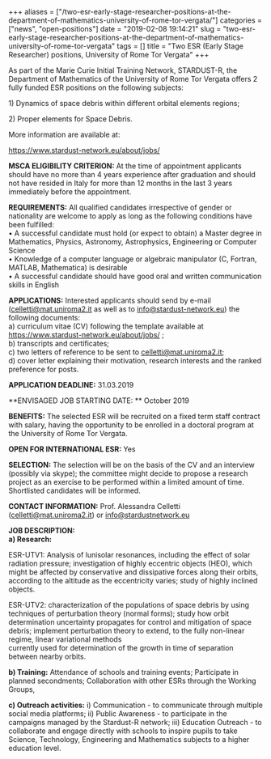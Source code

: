 +++
aliases = ["/two-esr-early-stage-researcher-positions-at-the-department-of-mathematics-university-of-rome-tor-vergata/"]
categories = ["news", "open-positions"]
date = "2019-02-08 19:14:21"
slug = "two-esr-early-stage-researcher-positions-at-the-department-of-mathematics-university-of-rome-tor-vergata"
tags = []
title = "Two ESR (Early Stage Researcher) positions, University of Rome Tor Vergata"
+++

As part of the Marie Curie Initial Training Network, STARDUST-R, the
Department of Mathematics of the University of Rome Tor Vergata offers 2
fully funded ESR positions on the following subjects:  

1\) Dynamics of space debris within different orbital elements
regions;  

2\) Proper elements for Space Debris.  

More information are available at:

https://www.stardust-network.eu/about/jobs/  

**MSCA ELIGIBILITY CRITERION:** At the time of appointment applicants
should have no more than 4 years experience after graduation and should
not have resided in Italy for more than 12 months in the last 3 years
immediately before the appointment.

  
**REQUIREMENTS:** All qualified candidates irrespective of gender or
nationality are welcome to apply as long as the following conditions
have been fulfilled:  
• A successful candidate must hold (or expect to obtain) a Master degree
in Mathematics, Physics, Astronomy, Astrophysics, Engineering or
Computer Science  
• Knowledge of a computer language or algebraic manipulator (C, Fortran,
MATLAB, Mathematica) is desirable  
• A successful candidate should have good oral and written communication
skills in English  
  
**APPLICATIONS:** Interested applicants should send by e-mail
(celletti@mat.uniroma2.it as well as to info@stardust-network.eu) the
following documents:  
a) curriculum vitae (CV) following the template available at
https://www.stardust-network.eu/about/jobs/ ;  
b) transcripts and certificates;  
c) two letters of reference to be sent to celletti@mat.uniroma2.it;  
d) cover letter explaining their motivation, research interests and the
ranked preference for posts.  
  
**APPLICATION DEADLINE:** 31.03.2019  
  
**ENVISAGED JOB STARTING DATE: ** October 2019

  
**BENEFITS:** The selected ESR will be recruited on a fixed term staff
contract with salary, having the opportunity to be enrolled in a
doctoral program at the University of Rome Tor Vergata.  

**OPEN FOR INTERNATIONAL ESR:** Yes  

**SELECTION:** The selection will be on the basis of the CV and an
interview (possibly via skype); the committee might decide to propose a
research project as an exercise to be performed within a limited amount
of time. Shortlisted candidates will be informed.  

**CONTACT INFORMATION:** Prof. Alessandra Celletti
(celletti@mat.uniroma2.it) or info@stardustnetwork.eu  

**JOB DESCRIPTION:**  
**a) Research:**  

ESR-UTV1: Analysis of lunisolar resonances, including the effect of
solar radiation pressure; investigation of highly eccentric objects
(HEO), which might be affected by conservative and dissipative forces
along their orbits, according to the altitude as the eccentricity
varies; study of highly inclined objects.  

ESR-UTV2: characterization of the populations of space debris by using
techniques of perturbation theory (normal forms); study how orbit
determination uncertainty propagates for control and mitigation of space
debris; implement perturbation theory to extend, to the fully non-linear
regime, linear variational methods  
currently used for determination of the growth in time of separation
between nearby orbits.  

**b) Training:** Attendance of schools and training events; Participate
in planned secondments; Collaboration with other ESRs through the
Working Groups,  

**c) Outreach activities:** i) Communication - to communicate through
multiple social media platforms; ii) Public Awareness - to participate
in the campaigns managed by the Stardust-R network; iii) Education
Outreach - to collaborate and engage directly with schools to inspire
pupils to take Science, Technology, Engineering and Mathematics subjects
to a higher education level.
